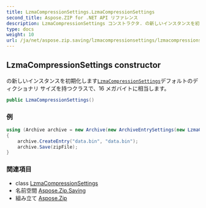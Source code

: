 ```yaml
---
title: LzmaCompressionSettings.LzmaCompressionSettings
second_title: Aspose.ZIP for .NET API リファレンス
description: LzmaCompressionSettings コンストラクタ. の新しいインスタンスを初期化しますLzmaCompressionSettingsデフォルトのディクショナリ サイズを持つクラスで16 メガバイトに相当します
type: docs
weight: 10
url: /ja/net/aspose.zip.saving/lzmacompressionsettings/lzmacompressionsettings/
---
```

## LzmaCompressionSettings constructor

の新しいインスタンスを初期化します[`LzmaCompressionSettings`](../)デフォルトのディクショナリ サイズを持つクラスで、16 メガバイトに相当します。

```csharp
public LzmaCompressionSettings()
```

### 例

```csharp
using (Archive archive = new Archive(new ArchiveEntrySettings(new LzmaCompressionSettings())))
{
    archive.CreateEntry("data.bin", "data.bin");
    archive.Save(zipFile);
}
```

### 関連項目

* class [LzmaCompressionSettings](../)
* 名前空間 [Aspose.Zip.Saving](../../lzmacompressionsettings/)
* 組み立て [Aspose.Zip](../../../)


